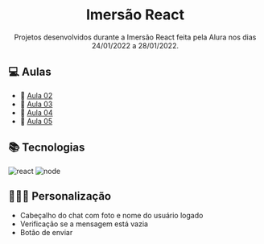 <h1 align="center"> Imersão React </h1>

<p align="center"> 
   Projetos desenvolvidos durante a Imersão React feita pela Alura nos dias 24/01/2022 a 28/01/2022.
</p>


## 💻 Aulas
- 📒 [Aula 02](https://github.com/camilavitoriacosta/aluracord/tree/Aula02)
- 📒 [Aula 03](https://github.com/camilavitoriacosta/aluracord/tree/Aula03)
- 📒 [Aula 04](https://github.com/camilavitoriacosta/aluracord/tree/Aula04)
- 📒 [Aula 05](https://github.com/camilavitoriacosta/aluracord/tree/Aula05)

## 📚 Tecnologias
<div class='tecnologias'> 
    <img src="https://img.shields.io/badge/React-20232A?style=for-the-badge&logo=react&logoColor=61DAFB" alt="react">
    <img src="https://img.shields.io/badge/Node.js-43853D?style=for-the-badge&logo=node.js&logoColor=white" alt="node">
</div>

## 👩🏻‍💻 Personalização
- Cabeçalho do chat com foto e nome do usuário logado
- Verificação se a mensagem está vazia
- Botão de enviar
